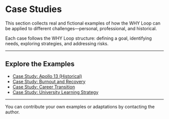 # Case Studies

This section collects real and fictional examples of how the WHY Loop can be applied to different challenges—personal, professional, and historical.

Each case follows the WHY Loop structure: defining a goal, identifying needs, exploring strategies, and addressing risks.

---

## Explore the Examples

- [Case Study: Apollo 13 (Historical)](examples/apollo13_case.md)
- [Case Study: Burnout and Recovery](examples/burnout.md)
- [Case Study: Career Transition](examples/career_transition.md)
- [Case Study: University Learning Strategy](examples/learning_strategy.md)

---

You can contribute your own examples or adaptations by contacting the author.

